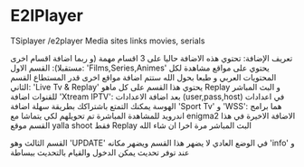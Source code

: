 # E2IPlayer
TSiplayer /e2player Media sites links movies, serials

تعريف الإضافة:
تحتوي هذه الاضافة حاليا على 3 اقسام مهمة (و ربما اضافة اقسام اخرى مستقبلا):
القسم الاول: 'Films,Series,Animes'
يحتوي على مواقع مشاهدة لكل المحتويات العربي
و طبعا بحول الله ستتم اضافة مواقع اخرى قدر المستطاع
القسم الثاني: 'Live Tv & Replay'
يحتوي هذا القسم على كل ماهو Replay و البث المباشر للقنوات
اضافة 'Xtream IPTV':
بعد اضافة الاعدادات (user,pass,host) في اعدادات الهوسة يمكنك التمتع باشتراكك بطريقة سهلة
اضافة 'Sport Tv' و 'WSS':
هما برامج اندرويد للمشاهدة المباشرة تم تحويلهم لكي يتماشا مع enigma2
الاضافة الاخيرة في هذا القسم موقع yalla shoot
فقط Replay البث المباشر مرة اخرا ان شاء الله

القسم الثالث وهو 'UPDATE'
في الوضع العادي لا يضهر هذا القسم ويضهر مكانه 'info'
و عند توفر تحديث يمكن الدخول والقيام بالتحديث ببساطة
